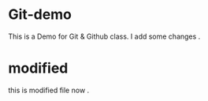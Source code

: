 # Git-demo
This is a Demo for Git &amp; Github class. I add some changes .

# modified

this is modified file now .


